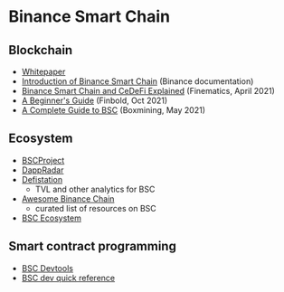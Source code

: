 Binance Smart Chain
==========

## Blockchain
* [Whitepaper](https://github.com/binance-chain/whitepaper/blob/master/WHITEPAPER.md)
* [Introduction of Binance Smart Chain](https://docs.binance.org/smart-chain/guides/bsc-intro.html) (Binance documentation)
* [Binance Smart Chain and CeDeFi Explained](https://finematics.com/binance-smart-chain-and-cedefi-explained/) (Finematics, April 2021)
* [A Beginner's Guide](https://finbold.com/guide/binance-smart-chain/) (Finbold, Oct 2021)
* [A Complete Guide to BSC](https://boxmining.com/guide-to-binance-smart-chain-bsc/) (Boxmining, May 2021)

## Ecosystem
* [BSCProject](https://bscproject.org/)
* [DappRadar](https://dappradar.com/rankings/protocol/binance-smart-chain)
* [Defistation](https://www.defistation.io/)
  * TVL and other analytics for BSC
* [Awesome Binance Chain](https://github.com/binance-chain/awesome)
  * curated list of resources on BSC
* [BSC Ecosystem](https://github.com/binance-chain/bsc-ecosystem)

## Smart contract programming
* [BSC Devtools](https://docs.binance.org/smart-chain/developer/dev-tools.html)
* [BSC dev quick reference](https://github.com/ObsidianLabs/bsc-dapp-tutorial/blob/master/README.EN.md)